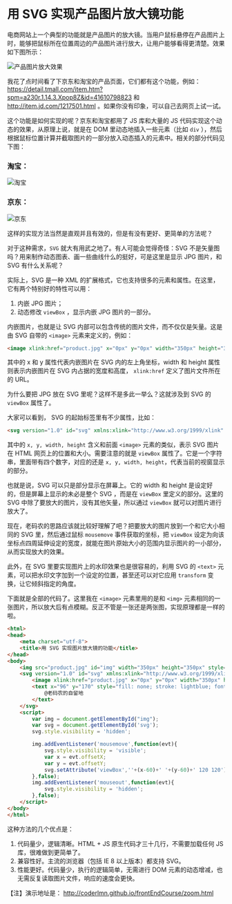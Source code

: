 用 SVG 实现产品图片放大镜功能
==

电商网站上一个典型的功能就是产品图片的放大镜。当用户鼠标悬停在产品图片上时，能够把鼠标所在位置周边的产品图片进行放大，让用户能够看得更清楚。效果如下图所示：

![产品图片放大效果](http://ww4.sinaimg.cn/large/8063ac81gw1ew5rbniebbj20hp0b7dhq.jpg)

我花了点时间看了下京东和淘宝的产品页面，它们都有这个功能，例如：https://detail.tmall.com/item.htm?spm=a230r.1.14.3.Xpop8Z&id=41610798823 和 http://item.jd.com/1217501.html 。如果你没有印象，可以自己去网页上试一试。

这个功能是如何实现的呢？京东和淘宝都用了 JS 库和大量的 JS 代码实现这个动态的效果，从原理上说，就是在 DOM 里动态地插入一些元素（比如 `div` ），然后根据鼠标位置计算并截取图片的一部分放入动态插入的元素中。相关的部分代码见下图：

### 淘宝：
![淘宝](http://ww1.sinaimg.cn/large/8063ac81gw1ew6x6h12y5j20wb0fn49a.jpg)

### 京东：
![京东](http://ww2.sinaimg.cn/large/8063ac81gw1ew6x6ftx1ej20wf0f8kah.jpg)

这样的实现方法当然是直观并且有效的，但是有没有更好、更简单的方法呢？

对于这种需求，`SVG` 就大有用武之地了。有人可能会觉得奇怪：SVG 不是矢量图吗？用来制作动态图表、画一些曲线什么的挺好，可是这里是显示 JPG 图片，和 SVG 有什么关系呢？

实际上，SVG 是一种 XML 的扩展格式，它也支持很多的元素和属性。在这里，它有两个特别好的特性可以用：

1. 内嵌 JPG 图片；
2. 动态修改 `viewBox` ，显示内嵌 JPG 图片的一部分。

内嵌图片，也就是让 SVG 内部可以包含传统的图片文件，而不仅仅是矢量。这是由 SVG 自带的 `<image>` 元素来定义的，例如：
```html
<image xlink:href="product.jpg" x="0px" y="0px" width="350px" height="350px"></image>
```
其中的 x 和 y 属性代表内嵌图片在 SVG 内的左上角坐标，width 和 height 属性则表示内嵌图片在 SVG 内占据的宽度和高度， `xlink:href` 定义了图片文件所在的 URL。

为什么要把 JPG 放在 SVG 里呢？这样不是多此一举么？这就涉及到 SVG 的 `viewBox` 属性了。

大家可以看到， SVG 的起始标签里有不少属性，比如：
```html
<svg version="1.0" id="svg" xmlns:xlink="http://www.w3.org/1999/xlink" x="0px" y="0px" width="350px" height="350px" viewBox="132 243 120 120" xml:space="preserve">
```
其中的 `x, y, width, height` 含义和前面 `<image>` 元素的类似，表示 SVG 图片在 HTML 网页上的位置和大小。需要注意的就是 `viewBox` 属性了。它是一个字符串，里面带有四个数字，对应的还是 `x, y, width, height`，代表当前的视窗显示的部分。

也就是说，SVG 可以只是部分显示在屏幕上。它的 width 和 height 是设定好的，但是屏幕上显示的未必是整个 SVG ，而是在 `viewBox` 里定义的部分。这里的 SVG 中除了要放大的图片，没有其他矢量，所以通过 `viewBox` 就可以对图片进行放大了。

现在，老码农的思路应该就比较好理解了吧？把要放大的图片放到一个和它大小相同的 SVG 里，然后通过鼠标 `mousemove` 事件获取的坐标，把 `viewBox` 设定为向该坐标点四周延伸设定的宽度，就能在图片原始大小的范围内显示图片的一小部分，从而实现放大的效果。

此外，在 SVG 里要实现图片上的水印效果也是很容易的，利用 SVG 的 `<text>` 元素，可以把水印文字加到一个设定的位置，甚至还可以对它应用 `transform` 变换，让它倾斜指定的角度。

下面就是全部的代码了。这里我在 `<image>` 元素里用的是和 `<img>` 元素相同的一张图片，所以放大后有点模糊。反正不管是一张还是两张图，实现原理都是一样的啦。

```html
<html>
<head>
	<meta charset="utf-8">
	<title>用 SVG 实现图片放大镜的功能</title>
</head>
<body>
	<img src="product.jpg" id="img" width="350px" height="350px" style="cursor: -moz-zoom-in; cursor: -webkit-zoom-in; cursor: zoom-in;">
	<svg version="1.0" id="svg" xmlns:xlink="http://www.w3.org/1999/xlink" x="0px" y="0px" width="350px" height="350px" viewBox="132 243 120 120" enable-background="new 0 0 350 350" xml:space="preserve" style="visibility: hidden;">
		<image xlink:href="product.jpg" x="0px" y="0px" width="350px" height="350px"></image>
		<text x="96" y="170" style="fill: none; stroke: lightblue; font-size: 20px; opacity: 0.6;" transform="rotate(15 96 170)">
    		@老码农的自留地
		</text>
	</svg>
	<script>
		var img = document.getElementById("img");
		var svg = document.getElementById('svg');
		svg.style.visibility = 'hidden';

		img.addEventListener('mousemove',function(evt){
			svg.style.visibility = 'visible';
			var x = evt.offsetX;
			var y = evt.offsetY;
			svg.setAttribute('viewBox',''+(x-60)+' '+(y-60)+' 120 120');
		},false);
		img.addEventListener('mouseout',function(evt){
			svg.style.visibility = 'hidden';
		},false);
	</script>
</body>
</html>
```

这种方法的几个优点是：

1. 代码量少，逻辑清晰。HTML + JS 原生代码才三十几行，不需要加载任何 JS 库，很难做到更简单了。
2. 兼容性好。主流的浏览器（包括 IE 8 以上版本）都支持 SVG。
3. 性能更好。代码量少，执行的逻辑简单，无需进行 DOM 元素的动态增减，也无需反复读取图片文件，响应的速度会更快。

【注】演示地址是： http://coderlmn.github.io/frontEndCourse/zoom.html 